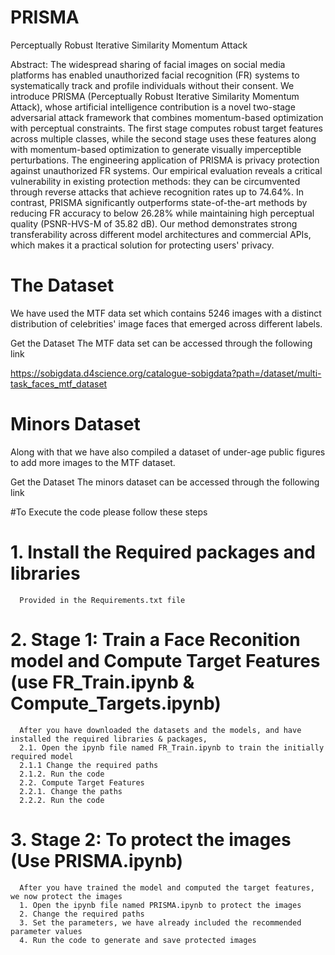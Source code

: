 # PRISMA
Perceptually Robust Iterative Similarity Momentum Attack

Abstract: The widespread sharing of facial images on social media platforms has enabled unauthorized facial recognition (FR) systems to systematically track and profile individuals without their consent. We introduce PRISMA (Perceptually Robust Iterative Similarity Momentum Attack), whose artificial intelligence contribution is a novel two-stage adversarial attack framework that combines momentum-based optimization with perceptual constraints. The first stage computes robust target features across multiple classes, while the second stage uses these features along with momentum-based optimization to generate visually imperceptible perturbations. The engineering application of PRISMA is privacy protection against unauthorized FR systems. Our empirical evaluation reveals a critical vulnerability in existing protection methods: they can be circumvented through reverse attacks that achieve recognition rates up to 74.64\%. In contrast, PRISMA significantly outperforms state-of-the-art methods by reducing FR accuracy to below 26.28\% while maintaining high perceptual quality (PSNR-HVS-M of 35.82 dB). Our method demonstrates strong transferability across different model architectures and commercial APIs, which makes it a practical solution for protecting users' privacy.

# The Dataset
We have used the MTF data set which contains 5246 images with a distinct distribution of celebrities' image faces that emerged across different labels.

Get the Dataset
The MTF data set can be accessed through the following link

https://sobigdata.d4science.org/catalogue-sobigdata?path=/dataset/multi-task_faces_mtf_dataset

# Minors Dataset
Along with that we have also compiled a dataset of under-age public figures to add more images to the MTF dataset.

Get the Dataset
The minors dataset can be accessed through the following link


#To Execute the code please follow these steps

# 1. Install the Required packages and libraries
      Provided in the Requirements.txt file
# 2. Stage 1: Train a Face Reconition model and Compute Target Features (use FR_Train.ipynb & Compute_Targets.ipynb)
      After you have downloaded the datasets and the models, and have installed the required libraries & packages,
      2.1. Open the ipynb file named FR_Train.ipynb to train the initially required model
      2.1.1 Change the required paths
      2.1.2. Run the code
      2.2. Compute Target Features
      2.2.1. Change the paths
      2.2.2. Run the code
# 3. Stage 2: To protect the images (Use PRISMA.ipynb)
      After you have trained the model and computed the target features, we now protect the images
      1. Open the ipynb file named PRISMA.ipynb to protect the images
      2. Change the required paths
      3. Set the parameters, we have already included the recommended parameter values
      4. Run the code to generate and save protected images
